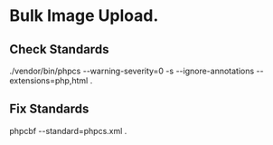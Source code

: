 Bulk Image Upload.
=================

## Check Standards

./vendor/bin/phpcs --warning-severity=0 -s --ignore-annotations --extensions=php,html .

## Fix Standards

phpcbf --standard=phpcs.xml .